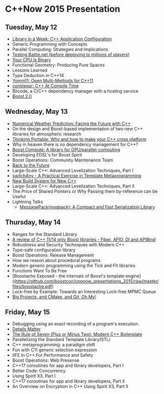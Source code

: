 # C++Now 2015 Presentation

## Tuesday, May 12

* [Library in a Week: C++ Application Configuration](https://github.com/boostcon/cppnow_presentations_2015/raw/master/files/liaw2015-day1-application_configuration.pdf)
* Generic Programming with Concepts
* Parallel Computing: Strategies and Implications  
* [Testing Battle.net (before deploying to millions of players)](https://github.com/boostcon/cppnow_presentations_2015/raw/master/files/testing-battlenet.pdf)
* [Your CPU Is Binary](https://github.com/boostcon/cppnow_presentations_2015/raw/master/files/Your_CPU_Is_Binary.pdf)
* Functional Geometry: Producing Pure Spaces  
* Lessons Learned  
* Type Deduction in C++14
* [Yomm11: Open Multi-Methods for C++11](https://github.com/boostcon/cppnow_presentations_2015/raw/master/files/yomm11.pdf)
* [constexpr: C++ At Compile Time](https://github.com/boostcon/cppnow_presentations_2015/raw/master/files/CppNow2015_ConstexprSlides.pdf)
* Biicode, a C/C++ dependency manager with a hosting service
* [Boost 2.0](http://www.blincubator.com/C++Now2015/)

## Wednesday, May 13

* [Numerical Weather Prediction: Facing the Future with C++](https://github.com/boostcon/cppnow_presentations_2015/raw/master/files/NWP-Facing-the-Future-with-Cpp.pdf)
* On the design and Boost-based implementation of two new C++ libraries for atmospheric research  
* [Thinking Portable: Why and how to make your C++ cross platform](https://github.com/boostcon/cppnow_presentations_2015/raw/master/files/ThinkingPortable-JasonTurner-v3.pdf)
* Why in heaven there is no dependency management for C++?  
* [Boost.Compute: A library for GPU/parallel-computing](https://github.com/boostcon/cppnow_presentations_2015/raw/master/files/Boost.ComputeCxxNow2015.pdf)
* Developing EDSL's for Boost.Spirit
* Boost Operations: Community Maintenance Team
* [Back to the Future](https://github.com/boostcon/cppnow_presentations_2015/raw/master/files/back_to_the_future.pdf)
* Large-Scale C++: Advanced Levelization Techniques, Part I  
* [switchAny - A Practical Exercise in Template Metaprogramming](https://github.com/CornedBee/TemplateMetaprogramming)
* [New Build System for New C++](https://github.com/boostcon/cppnow_presentations_2015/raw/master/files/new-build-system-for-new-cxx.pdf)
* Large-Scale C++: Advanced Levelization Techniques, Part II  
* The Price of Shared Pointers or Why Passing them by-reference can be Useful
* Lightning Talks
   * [MessagePack(msgpack): A Compact and Fast Serialization Library](https://github.com/boostcon/cppnow_presentations_2015/raw/master/files/cppnow2015_msgpack_taka.pdf)

## Thursday, May 14

* Ranges for the Standard Library
* [A review of C++ 11/14 only Boost libraries - Fiber, AFIO, DI and APIBind](https://github.com/boostcon/cppnow_presentations_2015/raw/master/files/A-review-of-Cxx-11-14-only-Boost-libraries-Fiber-AFIO-DI-and-APIBind.pdf)
* Robustness and Security Techniques with Modern C++  
* Type-safe configuration library
* Boost Operations: Release Management
* How we reason about procedural programs  
* Modern generic programming using the Tick and Fit libraries  
* Functions Want To Be Free
* [Boostache Exposed - the internals of Boost's template engine]((https://github.com/boostcon/cppnow_presentations_2015/raw/master/files/boostache.pdf)
* Lock-free by Example: Towards an Interesting Lock-free MPMC Queue  
* [Big Projects, and CMake, and Git, Oh My!](https://github.com/boostcon/cppnow_presentations_2015/raw/master/files/Large-Projects-and-CMake-and-git-oh-my.pdf)

## Friday, May 15

* Debugging using an exact recording of a program's execution.  
* [Details Matter](https://github.com/boostcon/cppnow_presentations_2015/raw/master/files/Details-Matter-CppNow-2015.pdf)
* [The Rule of Seven (Plus or Minus Two): Modern C++ Boilerplate](https://github.com/boostcon/cppnow_presentations_2015/raw/master/files/ruleofseven.pdf)
* Parallelizing the Standard Template Library(STL)  
* C++ metaprogramming: a paradigm shift  
* Fun with C11 generic selection expression
* IIFE In C++ For Performance and Safety
* Boost Operations: Web Presense
* C++17 coroutines for app and library developers, Part I  
* Better Code: Concurrency  
* Using Spirit X3, Part I
* C++17 coroutines for app and library developers, Part II  
* An Overview on Encryption in C++  Using Spirit X3, Part II
